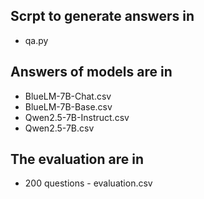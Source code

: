 ## Scrpt to generate answers in
- qa.py

## Answers of models are in  
- BlueLM-7B-Chat.csv
- BlueLM-7B-Base.csv
- Qwen2.5-7B-Instruct.csv
- Qwen2.5-7B.csv <br/>

## The evaluation are in
- 200 questions - evaluation.csv
